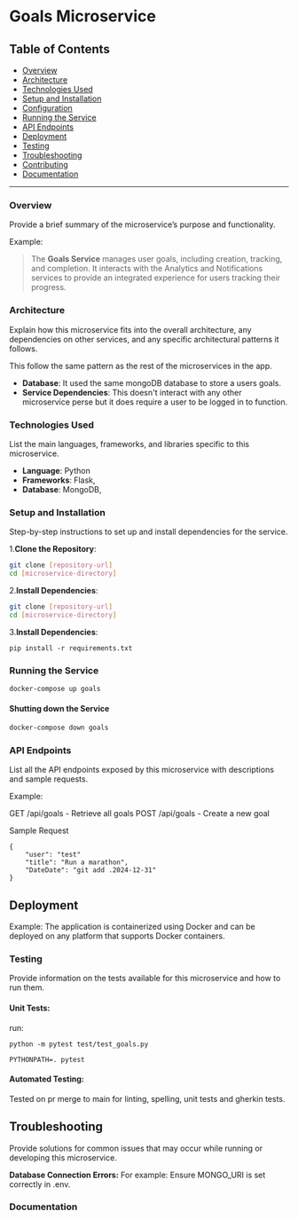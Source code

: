 # Goals Microservice

## Table of Contents

- [Overview](#overview)
- [Architecture](#architecture)
- [Technologies Used](#technologies-used)
- [Setup and Installation](#setup-and-installation)
- [Configuration](#configuration)
- [Running the Service](#running-the-service)
- [API Endpoints](#api-endpoints)
- [Deployment](#deployment)
- [Testing](#testing)
- [Troubleshooting](#troubleshooting)
- [Contributing](#contributing)
- [Documentation](#documentation)

---

### Overview

Provide a brief summary of the microservice’s purpose and functionality.

Example:

> The **Goals Service** manages user goals, including creation, tracking, and completion. It interacts with the Analytics and Notifications services to provide an integrated experience for users tracking their progress.

### Architecture

Explain how this microservice fits into the overall architecture, any dependencies on other services, and any specific architectural patterns it follows.

This follow the same pattern as the rest of the microservices in the app.

- **Database**: It used the same mongoDB database to store a users goals.
- **Service Dependencies**: This doesn't interact with any other microservice perse but it does require a user to be logged in to function.

### Technologies Used

List the main languages, frameworks, and libraries specific to this microservice.

- **Language**: Python
- **Frameworks**: Flask,
- **Database**: MongoDB,

### Setup and Installation

Step-by-step instructions to set up and install dependencies for the service.

1.**Clone the Repository**:

```bash
git clone [repository-url]
cd [microservice-directory]
```

2.**Install Dependencies**:

```bash
git clone [repository-url]
cd [microservice-directory]
```

3.**Install Dependencies**:

`pip install -r requirements.txt`

### Running the Service

```sh
docker-compose up goals
```

#### Shutting down the Service

```sh
docker-compose down goals
```

### API Endpoints

List all the API endpoints exposed by this microservice with descriptions and sample requests.

Example:

GET /api/goals - Retrieve all goals
POST /api/goals - Create a new goal

Sample Request

```
{
    "user": "test"
    "title": "Run a marathon",
    "DateDate": "git add .2024-12-31"
}
```

## Deployment

Example: The application is containerized using Docker and can be deployed on any platform that supports Docker containers.

### Testing

Provide information on the tests available for this microservice and how to run them.

#### Unit Tests:

run:

````
python -m pytest test/test_goals.py

PYTHONPATH=. pytest
````

#### Automated Testing:

Tested on pr merge to main for linting, spelling, unit tests and gherkin tests.

## Troubleshooting

Provide solutions for common issues that may occur while running or developing this microservice.

**Database Connection Errors:**
For example: Ensure MONGO_URI is set correctly in .env.

### Documentation
